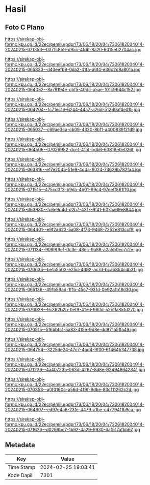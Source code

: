 # Hasil

## Foto C Plano

https://sirekap-obj-formc.kpu.go.id/22ec/pemilu/pdpr/73/06/18/20/04/7306182004014-20240215-071353--0371c859-d95c-4fdb-8a20-6015e02704ac.jpg

https://sirekap-obj-formc.kpu.go.id/22ec/pemilu/pdpr/73/06/18/20/04/7306182004014-20240215-065833--d40eefb9-0da2-41fa-a6f4-e36c2d8a801a.jpg

https://sirekap-obj-formc.kpu.go.id/22ec/pemilu/pdpr/73/06/18/20/04/7306182004014-20240215-064052--8a76194e-cbf5-40dc-a5ae-f01c9644c152.jpg

https://sirekap-obj-formc.kpu.go.id/22ec/pemilu/pdpr/73/06/18/20/04/7306182004014-20240215-064204--1c71ec16-6244-44a7-a26d-51260af4e015.jpg

https://sirekap-obj-formc.kpu.go.id/22ec/pemilu/pdpr/73/06/18/20/04/7306182004014-20240215-065037--c69ae3ca-cb09-4320-8bf1-a400839f21d9.jpg

https://sirekap-obj-formc.kpu.go.id/22ec/pemilu/pdpr/73/06/18/20/04/7306182004014-20240215-064506--07026952-dcef-41af-bdb6-60819e0e026f.jpg

https://sirekap-obj-formc.kpu.go.id/22ec/pemilu/pdpr/73/06/18/20/04/7306182004014-20240215-063816--e17e2045-51e9-4c4a-8024-73629b782fa4.jpg

https://sirekap-obj-formc.kpu.go.id/22ec/pemilu/pdpr/73/06/18/20/04/7306182004014-20240215-071515--475cd3f3-b9da-4b01-99c4-97eeff861f10.jpg

https://sirekap-obj-formc.kpu.go.id/22ec/pemilu/pdpr/73/06/18/20/04/7306182004014-20240215-063930--fc6e9c4d-d2b7-43f7-9f41-607aa69e8844.jpg

https://sirekap-obj-formc.kpu.go.id/22ec/pemilu/pdpr/73/06/18/20/04/7306182004014-20240215-064401--e9f2a623-5a08-4f73-9468-7252e813ccf9.jpg

https://sirekap-obj-formc.kpu.go.id/22ec/pemilu/pdpr/73/06/18/20/04/7306182004014-20240215-071134--9069f6e1-0c3e-43ec-9a86-a2a5b0ec7c2e.jpg

https://sirekap-obj-formc.kpu.go.id/22ec/pemilu/pdpr/73/06/18/20/04/7306182004014-20240215-070635--be1a5503-e25d-4d92-ac7d-bcab854cdb31.jpg

https://sirekap-obj-formc.kpu.go.id/22ec/pemilu/pdpr/73/06/18/20/04/7306182004014-20240215-065136--491b59ad-1f1b-45c7-931d-0e92a1b18d30.jpg

https://sirekap-obj-formc.kpu.go.id/22ec/pemilu/pdpr/73/06/18/20/04/7306182004014-20240215-070038--9c362b2b-0ef9-41e6-960d-52b9a851d270.jpg

https://sirekap-obj-formc.kpu.go.id/22ec/pemilu/pdpr/73/06/18/20/04/7306182004014-20240215-070515--5f6bbfc1-5a83-415e-9d8e-dd871a5ffa49.jpg

https://sirekap-obj-formc.kpu.go.id/22ec/pemilu/pdpr/73/06/18/20/04/7306182004014-20240215-064754--3225de24-47c7-4ad4-9f00-61464b347738.jpg

https://sirekap-obj-formc.kpu.go.id/22ec/pemilu/pdpr/73/06/18/20/04/7306182004014-20240215-071236--4a407235-063d-4267-8d8e-924948642341.jpg

https://sirekap-obj-formc.kpu.go.id/22ec/pemilu/pdpr/73/06/18/20/04/7306182004014-20240215-070353--a0f0160c-a56d-4f9f-9dbe-83cf11262c2d.jpg

https://sirekap-obj-formc.kpu.go.id/22ec/pemilu/pdpr/73/06/18/20/04/7306182004014-20240215-064607--ed97e4a8-23fe-4479-a1be-c4779411b9ca.jpg

https://sirekap-obj-formc.kpu.go.id/22ec/pemilu/pdpr/73/06/18/20/04/7306182004014-20240215-071626--d0296bc7-1b92-4a29-9930-6af517afbb67.jpg


## Metadata

| Key        | Value               |
| ---------- | ------------------- |
| Time Stamp | 2024-02-25 19:03:41 |
| Kode Dapil | 7301                |



